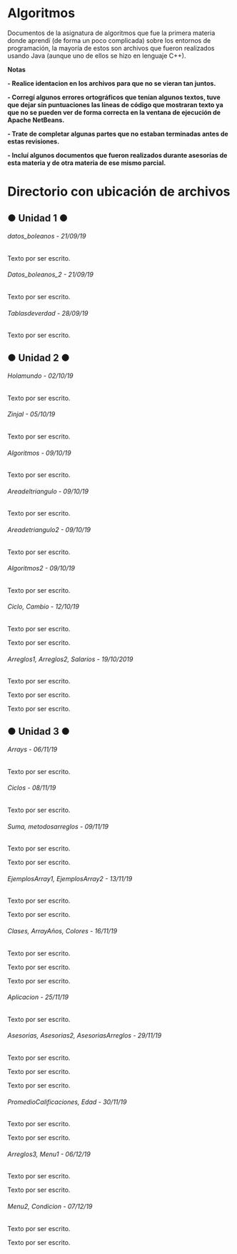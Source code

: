 # Algoritmos

<!----Descripción---->
Documentos de la asignatura de algoritmos que fue la primera materia donde aprendí (de forma un poco complicada) sobre los entornos de programación, la mayoría de estos son archivos que fueron realizados usando Java (aunque uno de ellos se hizo en lenguaje C++).
<!----Separador de la descripción ---->

<!----Notas---->
**Notas**

**- Realice identacion en los archivos para que no se vieran tan juntos.**

**- Corregí algunos errores ortográficos que tenían algunos textos, tuve que dejar sin puntuaciones las líneas de código que mostraran texto ya que no se pueden ver de forma correcta en la ventana de ejecución de Apache NetBeans.**

**- Trate de completar algunas partes que no estaban terminadas antes de estas revisiones.**

**- Incluí algunos documentos que fueron realizados durante asesorías de esta materia y de otra materia de ese mismo parcial.**
<!----Separador de las notas---->

<!----Directorio con ubicación de archivos---->
# Directorio con ubicación de archivos
## ● Unidad 1 ●
###### datos_boleanos - 21/09/19
Texto por ser escrito.

<!----Separador---->

###### Datos_boleanos_2 - 21/09/19
Texto por ser escrito.

<!----Separador---->

###### Tablasdeverdad - 28/09/19
Texto por ser escrito.

<!----Separador---->

## ● Unidad 2 ●
###### Holamundo - 02/10/19
Texto por ser escrito.

<!----Separador---->

###### ZinjaI - 05/10/19
Texto por ser escrito.

<!----Separador---->

###### Algoritmos - 09/10/19
Texto por ser escrito.

<!----Separador---->

###### Areadeltriangulo - 09/10/19
Texto por ser escrito.

<!----Separador---->

###### Areadetriangulo2 - 09/10/19
Texto por ser escrito.

<!----Separador---->

###### Algoritmos2 - 09/10/19
Texto por ser escrito.

<!----Separador---->

###### Ciclo, Cambio - 12/10/19
Texto por ser escrito.

<!--Separador-->

Texto por ser escrito.

<!----Separador---->

###### Arreglos1, Arreglos2, Salarios - 19/10/2019
Texto por ser escrito.

<!--Separador-->

Texto por ser escrito.

<!--Separador-->

Texto por ser escrito.

<!----Separador---->

## ● Unidad 3 ●
###### Arrays - 06/11/19
Texto por ser escrito.

<!----Separador---->

###### Ciclos - 08/11/19
Texto por ser escrito.
<!----Separador---->

###### Suma, metodosarreglos - 09/11/19
Texto por ser escrito.

<!--Separador-->

Texto por ser escrito.

<!----Separador---->

###### EjemplosArray1, EjemplosArray2 - 13/11/19
Texto por ser escrito.

<!--Separador-->

Texto por ser escrito.

<!----Separador---->

###### Clases, ArrayAños, Colores - 16/11/19
Texto por ser escrito.

<!--Separador-->

Texto por ser escrito.

<!--Separador-->

Texto por ser escrito.

<!----Separador---->

###### Aplicacion - 25/11/19
Texto por ser escrito.

<!----Separador---->

###### Asesorias, Asesorias2, AsesoriasArreglos - 29/11/19
Texto por ser escrito.

<!--Separador-->

Texto por ser escrito.

<!--Separador-->

Texto por ser escrito.

<!----Separador---->

###### PromedioCalificaciones, Edad - 30/11/19
Texto por ser escrito.

<!--Separador-->

Texto por ser escrito.

<!----Separador---->

###### Arreglos3, Menu1 - 06/12/19
Texto por ser escrito.
<!--Separador-->

Texto por ser escrito.

<!----Separador---->

###### Menu2, Condicion - 07/12/19
Texto por ser escrito.

<!--Separador-->

Texto por ser escrito.
<!----Separador del directorio con ubicaron de archivos---->

